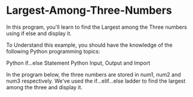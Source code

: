 # Largest-Among-Three-Numbers

In this program, you'll learn to find the Largest among the Three numbers using if else and display it.

To Understand this example, you should have the knowledge of the following Python programming topics:

Python if...else Statement
Python Input, Output and Import

In the program below, the three numbers are stored in num1, num2 and num3 respectively. We've used the if...elif...else ladder to find the largest among the three and display it.

